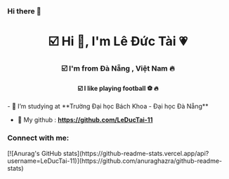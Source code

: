 ### Hi there 👋 
<h1 align="center"> ☑️ Hi 👋, I'm Lê Đức Tài 💗  </h1>
<h3 align="center"> ☑️ I'm from Đà Nẵng , Việt Nam 🔥</h3>
<h4 align="center"> ☑️ I like playing football ⚽ 🔥</h4>
- 👯 I’m studying at **Trường Đại học Bách Khoa - Đại học Đà Nẵng**

- 🤝 My github : **https://github.com/LeDucTai-11**

<h3 align="left">Connect with me:</h3>
<p align="left">
</p>
[![Anurag's GitHub stats](https://github-readme-stats.vercel.app/api?username=LeDucTai-11)](https://github.com/anuraghazra/github-readme-stats)

